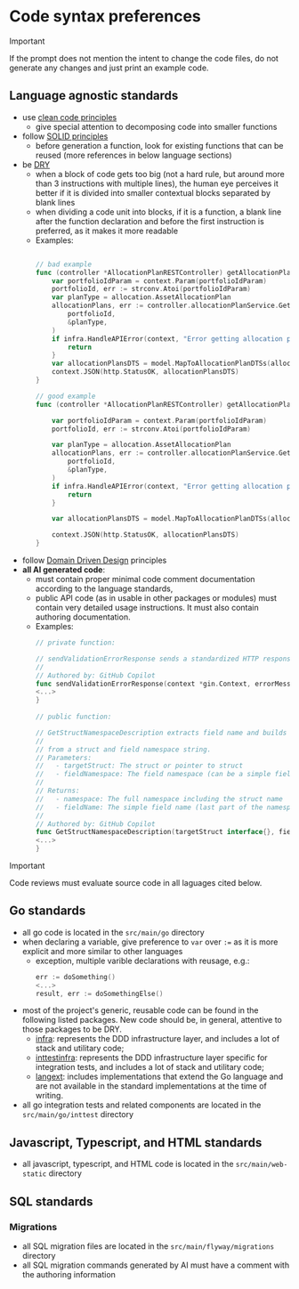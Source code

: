 # Code syntax preferences

> [!IMPORTANT]
> If the prompt does not mention the intent to change the code files, do not generate any changes and just print an
> example code.

## Language agnostic standards

- use [clean code principles](https://gist.github.com/wojteklu/73c6914cc446146b8b533c0988cf8d29)
    - give special attention to decomposing code into smaller functions
- follow [SOLID principles](https://en.wikipedia.org/wiki/SOLID)
    - before generation a function, look for existing functions that can be reused (more references in below language
      sections)
- be [DRY](https://en.wikipedia.org/wiki/Don%27t_repeat_yourself)
    - when a block of code gets too big (not a hard rule, but around more than 3 instructions with multiple lines), the
      human eye perceives it better if it is divided into smaller contextual blocks separated by blank lines
    - when dividing a code unit into blocks, if it is a function, a blank line after the function declaration and before
      the first instruction is preferred, as it makes it more readable
    - Examples:
      ```go 
      
      // bad example
      func (controller *AllocationPlanRESTController) getAllocationPlans(context *gin.Context) {
          var portfolioIdParam = context.Param(portfolioIdParam)
          portfolioId, err := strconv.Atoi(portfolioIdParam)
          var planType = allocation.AssetAllocationPlan
          allocationPlans, err := controller.allocationPlanService.GetAllocationPlans(
              portfolioId,
              &planType,
          )
          if infra.HandleAPIError(context, "Error getting allocation plans", err) {
              return
          }
          var allocationPlansDTS = model.MapToAllocationPlanDTSs(allocationPlans)
          context.JSON(http.StatusOK, allocationPlansDTS)
      }
      
      // good example
      func (controller *AllocationPlanRESTController) getAllocationPlans(context *gin.Context) {
      
          var portfolioIdParam = context.Param(portfolioIdParam)
          portfolioId, err := strconv.Atoi(portfolioIdParam)
      
          var planType = allocation.AssetAllocationPlan
          allocationPlans, err := controller.allocationPlanService.GetAllocationPlans(
              portfolioId,
              &planType,
          )
          if infra.HandleAPIError(context, "Error getting allocation plans", err) {
              return
          }
      
          var allocationPlansDTS = model.MapToAllocationPlanDTSs(allocationPlans)
      
          context.JSON(http.StatusOK, allocationPlansDTS)
      }
      ```
- follow [Domain Driven Design](https://www.infoq.com/minibooks/domain-driven-design-quickly/) principles
- **all AI generated code**:
    - must contain proper minimal code comment documentation according to the language standards,
    - public API code (as in usable in other packages or modules) must contain very detailed usage instructions. It must
      also contain authoring documentation.
    - Examples:
      ```go
      // private function:

      // sendValidationErrorResponse sends a standardized HTTP response for validation validationErrors.
      //
      // Authored by: GitHub Copilot
      func sendValidationErrorResponse(context *gin.Context, errorMessages []string) {
      <...>
      }
    
      // public function:
      
      // GetStructNamespaceDescription extracts field name and builds the full namespace
      //
      // from a struct and field namespace string.
      // Parameters:
      //   - targetStruct: The struct or pointer to struct
      //   - fieldNamespace: The field namespace (can be a simple field name or a dot-separated path)
      //
      // Returns:
      //   - namespace: The full namespace including the struct name
      //   - fieldName: The simple field name (last part of the namespace)
      //
      // Authored by: GitHub Copilot
      func GetStructNamespaceDescription(targetStruct interface{}, fieldNamespace string) (namespace, fieldName string) {
      <...>
      }
      ```

> [!IMPORTANT]
> Code reviews must evaluate source code in all laguages cited below.

## Go standards

- all go code is located in the `src/main/go` directory
- when declaring a variable, give preference to `var` over `:=` as it is more explicit and more similar to other
  languages
    - exception, multiple varible declarations with reusage, e.g.:
        ```go
        err := doSomething()
        <...>
        result, err := doSomethingElse()
        ```
- most of the project's generic, reusable code can be found in the following listed packages. New code should be, in
  general, attentive to those packages to be DRY.
    - [infra](src/main/go/infra): represents the DDD infrastructure layer, and includes a lot of stack and utilitary
      code;
    - [inttestinfra](src/main/go/inttest/infra): represents the DDD infrastructure layer specific for integration tests,
      and includes a lot of stack and utilitary code;
    - [langext](src/main/go/langext): includes implementations that extend the Go language and are not available in the
      standard implementations at the time of writing.
- all go integration tests and related components are located in the `src/main/go/inttest` directory

## Javascript, Typescript, and HTML standards

- all javascript, typescript, and HTML code is located in the `src/main/web-static` directory

## SQL standards

### Migrations

- all SQL migration files are located in the `src/main/flyway/migrations` directory
- all SQL migration commands generated by AI must have a comment with the authoring information